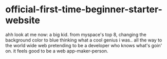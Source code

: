 # official-first-time-beginner-starter-website
ahh look at me now: a big kid. from myspace's top 8, changing the background color to blue thinking what a cool genius i was.. all the way to the world wide web pretending to be a developer who knows what's goin' on. it feels good to be a web app-maker-person.
